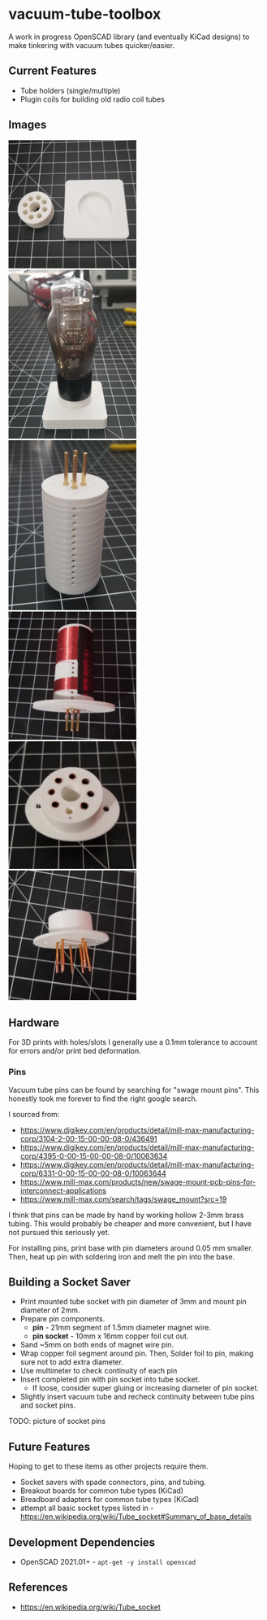 # vacuum-tube-toolbox

A work in progress OpenSCAD library (and eventually KiCad designs) to make tinkering with vacuum tubes quicker/easier.

## Current Features

- Tube holders (single/multiple)
- Plugin coils for building old radio coil tubes

## Images

<img src="docs/holder-single.jpg" width="50%" height="50%"/>
<img src="docs/holder-single-tube.jpg" width="50%" height="50%"/>
<img src="docs/plugin-coil.jpg" width="50%" height="50%"/>
<img src="docs/plugin-coil-wound.jpg" width="50%" height="50%"/>
<img src="docs/socket-saver-top.jpg" width="50%" height="50%"/>
<img src="docs/socket-saver-bottom.jpg" width="50%" height="50%"/>

## Hardware

For 3D prints with holes/slots I generally use a 0.1mm tolerance 
to account for errors and/or print bed deformation.

### Pins

Vacuum tube pins can be found by searching for "swage mount pins".
This honestly took me forever to find the right google search.

I sourced from:
- https://www.digikey.com/en/products/detail/mill-max-manufacturing-corp/3104-2-00-15-00-00-08-0/436491
- https://www.digikey.com/en/products/detail/mill-max-manufacturing-corp/4395-0-00-15-00-00-08-0/10063634
- https://www.digikey.com/en/products/detail/mill-max-manufacturing-corp/6331-0-00-15-00-00-08-0/10063644
- https://www.mill-max.com/products/new/swage-mount-pcb-pins-for-interconnect-applications
- https://www.mill-max.com/search/tags/swage_mount?src=19

I think that pins can be made by hand by working hollow 2-3mm brass tubing.
This would probably be cheaper and more convenient, but I have not pursued this seriously yet.

For installing pins, print base with pin diameters around 0.05 mm smaller.
Then, heat up pin with soldering iron and melt the pin into the base.

## Building a Socket Saver

- Print mounted tube socket with pin diameter of 3mm and mount pin diameter of 2mm.
- Prepare pin components.
  - **pin** - 21mm segment of 1.5mm diameter magnet wire.
  - **pin socket** - 10mm x 16mm copper foil cut out.
- Sand ~5mm on both ends of magnet wire pin.
- Wrap copper foil segment around pin. Then, Solder foil to pin, making sure not to add extra diameter.
- Use multimeter to check continuity of each pin
- Insert completed pin with pin socket into tube socket.
  - If loose, consider super gluing or increasing diameter of pin socket.
- Slightly insert vacuum tube and recheck continuity between tube pins and socket pins.

TODO: picture of socket pins

## Future Features

Hoping to get to these items as other projects require them.

- Socket savers with spade connectors, pins, and tubing.
- Breakout boards for common tube types (KiCad)
- Breadboard adapters for common tube types (KiCad)
- attempt all basic socket types listed in - https://en.wikipedia.org/wiki/Tube_socket#Summary_of_base_details

## Development Dependencies

- OpenSCAD 2021.01+ - `apt-get -y install openscad`

## References

- https://en.wikipedia.org/wiki/Tube_socket
